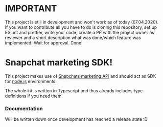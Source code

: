 # IMPORTANT
This project is still in development and won't work as of today (07.04.2020). If you want to contribute all you have to do is cloning this repository, set up ESLint and prettier, write your code, create a PR with the project owner as reviewer and a short description what was done/which feature was implemented. 
Wait for approval. Done!

# Snapchat marketing SDK!

This project makes use of [Snapchats marketing API](https://developers.snapchat.com/api/docs/) and should act as SDK for [node.js](https://nodejs.org/) environments.

The whole kit is written in Typescript and thus already includes type definitions if you need them.

### Documentation

Will be written down once development has reached a release state :D
